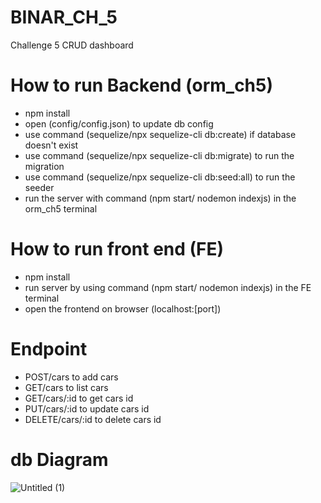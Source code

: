 # BINAR_CH_5
Challenge 5
CRUD dashboard

# How to run Backend (orm_ch5)
 - npm install
 - open (config/config.json) to update db config 
 - use command (sequelize/npx sequelize-cli db:create) if database doesn't exist
 - use command (sequelize/npx sequelize-cli db:migrate) to run the migration
 - use command (sequelize/npx sequelize-cli db:seed:all) to run the seeder
 - run the server with command (npm start/ nodemon indexjs) in the orm_ch5 terminal

# How to run front end (FE)
 - npm install
 - run server by using command (npm start/ nodemon indexjs) in the FE terminal
 - open the frontend on browser (localhost:[port])

# Endpoint
  - POST/cars to add cars
  - GET/cars to list cars
  - GET/cars/:id to get cars id
  - PUT/cars/:id to update cars id
  - DELETE/cars/:id to delete cars id
  
  # db Diagram
 
![Untitled (1)](https://user-images.githubusercontent.com/111718306/194738227-95c48327-09da-4e46-9584-5a6be65cf548.png)
